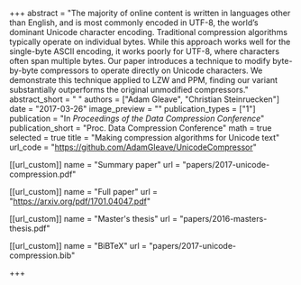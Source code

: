 +++
abstract = "The majority of online content is written in languages other than English, and is most commonly encoded in UTF-8, the world’s dominant Unicode character encoding. Traditional compression algorithms typically operate on individual bytes. While this approach works well for the single-byte ASCII encoding, it works poorly for UTF-8, where characters often span multiple bytes. Our paper introduces a technique to modify byte-by-byte compressors to operate directly on Unicode characters. We demonstrate this technique applied to LZW and PPM, finding our variant substantially outperforms the original unmodified compressors."
abstract_short = " "
authors = ["Adam Gleave", "Christian Steinruecken"]
date = "2017-03-26"
image_preview = ""
publication_types = ["1"]
publication = "In *Proceedings of the Data Compression Conference*"
publication_short = "Proc. Data Compression Conference"
math = true
selected = true
title = "Making compression algorithms for Unicode text"
url_code = "https://github.com/AdamGleave/UnicodeCompressor"

[[url_custom]]
name = "Summary paper"
url = "papers/2017-unicode-compression.pdf"

[[url_custom]]
name = "Full paper"
url = "https://arxiv.org/pdf/1701.04047.pdf"

[[url_custom]]
name = "Master's thesis"
url = "papers/2016-masters-thesis.pdf"

[[url_custom]]
name = "BiBTeX"
url = "papers/2017-unicode-compression.bib"

+++
